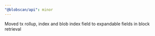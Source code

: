 ```yaml
---
"@blobscan/api": minor
---
```


Moved tx rollup, index and blob index field to expandable fields in block retrieval

